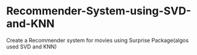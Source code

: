 # Recommender-System-using-SVD-and-KNN
Create a Recommender system for movies using Surprise Package(algos used SVD and KNN)
